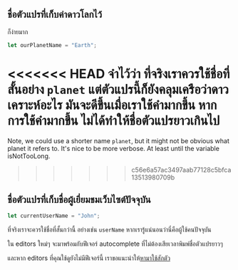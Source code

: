 ## ชื่อตัวแปรที่เก็บค่าดาวโลกไว้

ก็ง่ายมาก

```js
let ourPlanetName = "Earth";
```

<<<<<<< HEAD
จำไว้ว่า ที่จริงเราควรใช้ชื่อที่สั้นอย่าง `planet` แต่ตัวแปรนี้ก็ยังคลุมเครือว่าดาวเคราะห์อะไร มันจะดีขึ้นเมื่อเราใช้คำมากขึ้น หากการใช้คำมากขึ้น ไม่ได้ทำให้ชื่อตัวแปรยาวเกินไป
=======
Note, we could use a shorter name `planet`, but it might not be obvious what planet it refers to. It's nice to be more verbose. At least until the variable isNotTooLong.
>>>>>>> c56e6a57ac3497aab77128c5bfca13513980709b

## ชื่อตัวแปรที่เก็บชื่อผู้เยี่ยมชมเว็บไซต์ปัจจุบัน

```js
let currentUserName = "John";
```

ที่จริงเราจะควรใช้ชื่อที่สั้นกว่านี้ อย่างเช่น `userName` หากเรารู้แน่นอนว่านี่คือผู้ใช้คนปัจจุบัน

ใน editors ใหม่ๆ จะมาพร้อมกับฟีเจอร์ autocomplete ที่ไม่ต้องเสียเวลาพิมพ์ชื่อตัวแปรยาวๆ

และหาก editors ที่คุณใช้ดูยังไม่มีฟีเจอร์นี้ เราขอแนะนำให้[หามาใช้สักตัว](/code-editors)
